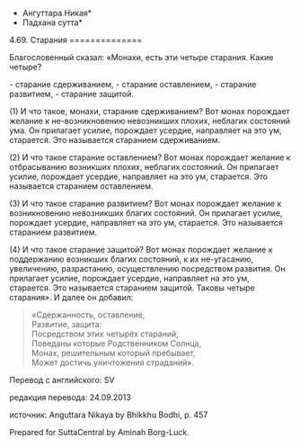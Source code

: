 * Ангуттара Никая*
* Падхана сутта*

4\.69\. Старания
\=\=\=\=\=\=\=\=\=\=\=\=\=\=

Благословенный сказал: «Монахи, есть эти четыре старания\. Какие четыре?

\- старание сдерживанием,
\- старание оставлением,
\- старание развитием,
\- старание защитой\.

\(1\) И что такое, монахи, старание сдерживанием? Вот монах порождает желание к не\-возникновению невозникших плохих, неблагих состояний ума\. Он прилагает усилие, порождает усердие, направляет на это ум, старается\. Это называется старанием сдерживанием\.

\(2\) И что такое старание оставлением? Вот монах порождает желание к отбрасыванию возникших плохих, неблагих состояний\. Он прилагает усилие, порождает усердие, направляет на это ум, старается\. Это называется старанием оставлением\.

\(3\) И что такое старание развитием? Вот монах порождает желание к возникновению невозникших благих состояний\. Он прилагает усилие, порождает усердие, направляет на это ум, старается\. Это называется старанием развитием\.

\(4\) И что такое старание защитой? Вот монах порождает желание к поддержанию возникших благих состояний, к их не\-угасанию, увеличению, разрастанию, осуществлению посредством развития\. Он прилагает усилие, порождает усердие, направляет на это ум, старается\. Это называется старанием защитой\. Таковы четыре старания»\. И далее он добавил:

> «Сдержанность, оставление,  
> Развитие, защита:  
> Посредством этих четырёх стараний,  
> Поведаны которые Родственником Солнца,  
> Монах, решительным который пребывает,  
> Может достичь уничтожения страданий»\.

Перевод с английского: SV

редакция перевода: 24\.09\.2013

источник: Anguttara Nikaya by Bhikkhu Bodhi, p\. 457

Prepared for SuttaCentral by Aminah Borg\-Luck\.